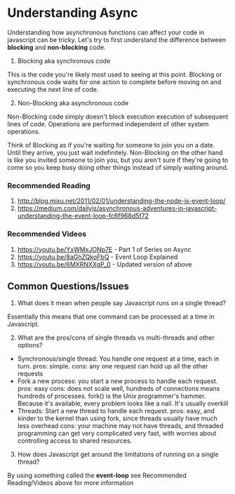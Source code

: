 # Understanding Async

Understanding how asynchronous functions can affect your code in javascript can be tricky. Let's try to first understand the difference between **blocking** and **non-blocking** code.

1. Blocking aka synchronous code

This is the code you're likely most used to seeing at this point. Blocking or synchronous code waits for one action to complete before moving on and executing the next line of code.

2. Non-Blocking aka asynchronous code

Non-Blocking code simply doesn't block execution execution of subsequent lines of code. Operations are performed independent of other system operations.

Think of Blocking as if you're waiting for someone to join you on a date. Until they arrive, you just wait indefinitely. Non-Blocking on the other hand is like you invited someone to join you, but you aren't sure if they're going to come so you keep busy doing other things instead of simply waiting around.

### Recommended Reading
1. http://blog.mixu.net/2011/02/01/understanding-the-node-js-event-loop/
2. https://medium.com/dailyjs/asynchronous-adventures-in-javascript-understanding-the-event-loop-fc6f968d5f72

### Recommended Videos
1. https://youtu.be/YxWMxJONp7E - Part 1 of Series on Async
2. https://youtu.be/8aGhZQkoFbQ - Event Loop Explained
3. https://youtu.be/6MXRNXXgP_0 - Updated version of above


## Common Questions/Issues
1. What does it mean when people say Javascript runs on a single thread?

Essentially this means that one command can be processed at a time in Javascript.

2. What are the pros/cons of single threads vs multi-threads and other options?
* Synchronous/single thread: You handle one request at a time, each in turn. pros: simple. cons: any one request can hold up all the other requests
* Fork a new process: you start a new process to handle each request. pros: easy cons: does not scale well, hundreds of connections means hundreds of processes. fork() is the Unix programmer's hammer. Because it's available, every problem looks like a nail. It's usually overkill
* Threads: Start a new thread to handle each request. pros: easy, and kinder to the kernel than using fork, since threads usually have much less overhead cons: your machine may not have threads, and threaded programming can get very complicated very fast, with worries about controlling access to shared resources.
3. How does Javascript get around the limitations of running on a single thread?

By using something called the **event-loop** see Recommended Reading/Videos above for more information

